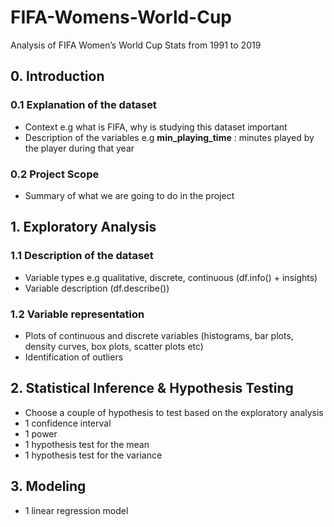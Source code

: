 # FIFA-Womens-World-Cup
Analysis of FIFA Women’s World Cup Stats from 1991 to 2019

## 0. Introduction
### 0.1 Explanation of the dataset
- Context e.g what is FIFA, why is studying this dataset important
- Description of the variables e.g **min_playing_time** : minutes played by the player during that year
### 0.2 Project Scope
- Summary of what we are going to do in the project

## 1. Exploratory Analysis
### 1.1 Description of the dataset
- Variable types e.g qualitative, discrete, continuous (df.info() + insights)
- Variable description (df.describe())

### 1.2 Variable representation
- Plots of continuous and discrete variables (histograms, bar plots, density curves, box plots,  scatter plots etc)
- Identification of outliers

## 2. Statistical Inference & Hypothesis Testing
- Choose a couple of hypothesis to test based on the exploratory analysis
- 1 confidence interval
- 1 power
- 1 hypothesis test for the mean
- 1 hypothesis test for the variance

## 3. Modeling
- 1 linear regression model
